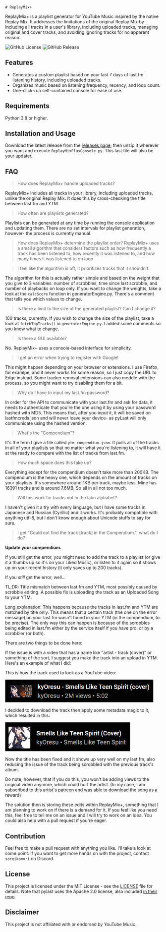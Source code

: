     # ReplayMix+
ReplayMix+ is a playlist generator for YouTube Music inspired by the native Replay Mix. It addresses the limitations of the original Replay Mix by including all tracks in a user's library, including uploaded tracks, managing original and cover tracks, and avoiding ignoring tracks for no apparent reason.

![GitHub License](https://img.shields.io/github/license/soreikomori/ReplayMixPlus)
![GitHub Release](https://img.shields.io/github/v/release/soreikomori/ReplayMixPlus?color=%234287f5)

## Features
- Generates a custom playlist based on your last 7 days of last.fm listening history, including uploaded tracks.
- Organizes music based on listening frequency, recency, and loop count.
- One-click-run self-contained console for ease of use.

## Requirements
Python 3.8 or higher.

## Installation and Usage

Download the latest release from the [releases page](link-to-releases), then unzip it wherever you want and execute `ReplayMixPlusConsole.py`. This last file will also be your updater.

## FAQ

>  How does ReplayMix+ handle uploaded tracks?

ReplayMix+ includes all tracks in your library, including uploaded tracks, unlike the original Replay Mix. It does this by cross-checking the title between last.fm and YTM.

> How often are playlists generated?

Playlists can be generated at any time by running the console application and updating them. There are no set intervals for playlist generation, however- the process is currently manual.

> How does ReplayMix+ determine the playlist order?
ReplayMix+ uses a small algorithm that considers factors such as how frequently a track has been listened to, how recently it was listened to, and how many times it was listened to on loop.

> I feel like the algorithm is off, it prioritizes tracks that it shouldn't.

The algorithm for this is actually rather simple and based on the weight that you give to 3 variables: number of scrobbles, time since last scrobble, and number of playbacks on loop only. If you want to change the weights, take a look at the `calcScore` function in generatorEngine.py. There's a comment that tells you which values to change.

> Is there a limit to the size of the generated playlist? Can I change it?

100 tracks, currently. If you wish to change the size of the playlist, take a look at `fetchTopTracks()` in `generatorEngine.py`. I added some comments so you know what to change.

> Is there a GUI available?

No. ReplayMix+ uses a console-based interface for simplicity.

> I get an error when trying to register with Google!
 
This might happen depending on your browser or extensions. I use Firefox, for examlpe, and it never works for some reason, so I just copy the URL to Edge instead. Some tracker removal extensions can also meddle with the process, so you might want to try disabling them for a bit.

> Why do I have to input my last.fm password?

In order for the API to communicate with your last.fm and ask for data, it needs to authenticate that you're the one using it by using your password hashed with MD5. This means that, after you input it, it will be saved on lastfmcreds.json and will never leave your device- as pyLast will only communicate using the hashed version. 

> What's the "Compendium"?

It's the term I give a file called `ytm_compendium.json`. It pulls all of the tracks in all of your playlists so that no matter what you're listening to, it will have it at the ready to compare with the list of tracks from last.fm.

> How much space does this take up?

Everything except for the compendium doesn't take more than 200KB. The compendium is the heavy one, which depends on the amount of tracks on your playlists. It's somewhere around 1KB per track, maybe less. Mine has 16391 tracks and is around 7.6MB. So all in all not too much.

> Will this work for tracks not in the latin alphabet?

I haven't given it a try with every language, but I have some tracks in Japanese and Russian (Cyrillic) and it works. It's probably compatible with anything utf-8, but I don't know enough about Unicode stuffs to say for sure.

> I get "Could not find the track [track] in the Compendium.", what do I do?

**Update your compendium.**

If you still get the error, you might need to add the track to a playlist (or give it a thumbs up so it's on your Liked Music), or listen to it again so it shows up on your recent history (it only saves up to 200 tracks).

If you *still* get the error, well...

TL;DR: Title mismatch between last.fm and YTM, most possibly caused by scrobble editing. A possible fix is uploading the track as an Uploaded Song to your YTM.

Long explanation: This happens because the tracks in last.fm and YTM are matched by title only. This means that a certain track (the one on the error message) on your last.fm wasn't found in your YTM (in the compendium, to be precise). The only way this can happen is because of the scrobbles being edited in last.fm either by the service itself if you have pro, or by a scrobbler (or both). 

There are two things to be done here:

If the issue is with a video that has a name like "artist - track (cover)" or something of the sort, I suggest you make the track into an upload in YTM. Here's an example of what I did:

This is how the track used to look as a YouTube video:

![Old version of a track as a video](./github/kyo_smells_old.png)

I decided to download the track then apply some metadata magic to it, which resulted in this:

![New version of a track as an upload](./github/kyo_smells_new.png)

Now the title has been fixed and it shows up very well on my last.fm, also reducing the issue of the track being scrobbled with the previous track's album.

Do note, however, that if you do this, you won't be adding views to the original video anymore, which could hurt the artist. (In my case, I am subscribed to this artist's patreon and was able to download the song as a reward)

The solution then is storing these edits within ReplayMix+, something that I am planning to work on if there is a demand for it. If you feel like you need this, feel free to tell me on an issue and I will try to work on an idea. You could also help with a pull request if you're eager.
## Contribution

Feel free to make a pull request with anything you like. I'll take a look at some point. If you want to get more hands on with the project, contact `soreikomori` on Discord.

## License

This project is licensed under the MIT License - see the [LICENSE](./LICENSE) file for details. Note that pylast uses the Apache 2.0 license, also included [in their repo](https://github.com/pylast/pylast/blob/main/LICENSE.txt).

## Disclaimer
This project is not affiliated with or endorsed by YouTube Music.